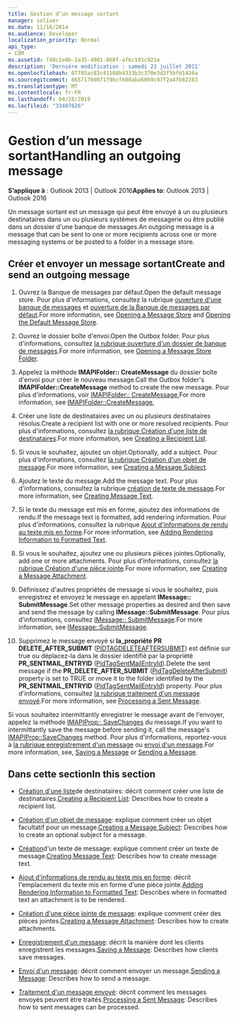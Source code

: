 ```yaml
---
title: Gestion d’un message sortant
manager: soliver
ms.date: 11/16/2014
ms.audience: Developer
localization_priority: Normal
api_type:
- COM
ms.assetid: f40c2e0b-1a35-4901-868f-af6c191c921e
description: 'Derniére modification : samedi 23 juillet 2011'
ms.openlocfilehash: 07785ac82c41108b4333b3c370e3d2f5bfd1426a
ms.sourcegitcommit: 8657170d071f9bcf680aba50b9c07f2a4fb82283
ms.translationtype: MT
ms.contentlocale: fr-FR
ms.lasthandoff: 04/28/2019
ms.locfileid: "33407626"
---
```

# <a name="handling-an-outgoing-message"></a><span data-ttu-id="3a057-103">Gestion d’un message sortant</span><span class="sxs-lookup"><span data-stu-id="3a057-103">Handling an outgoing message</span></span>

<span data-ttu-id="3a057-104">**S’applique à** : Outlook 2013 | Outlook 2016</span><span class="sxs-lookup"><span data-stu-id="3a057-104">**Applies to**: Outlook 2013 | Outlook 2016</span></span> 
  
<span data-ttu-id="3a057-105">Un message sortant est un message qui peut être envoyé à un ou plusieurs destinataires dans un ou plusieurs systèmes de messagerie ou être publié dans un dossier d'une banque de messages.</span><span class="sxs-lookup"><span data-stu-id="3a057-105">An outgoing message is a message that can be sent to one or more recipients across one or more messaging systems or be posted to a folder in a message store.</span></span>
  
## <a name="create-and-send-an-outgoing-message"></a><span data-ttu-id="3a057-106">Créer et envoyer un message sortant</span><span class="sxs-lookup"><span data-stu-id="3a057-106">Create and send an outgoing message</span></span>
  
1. <span data-ttu-id="3a057-107">Ouvrez la Banque de messages par défaut.</span><span class="sxs-lookup"><span data-stu-id="3a057-107">Open the default message store.</span></span> <span data-ttu-id="3a057-108">Pour plus d'informations, consultez la rubrique [ouverture d'une banque de messages](opening-a-message-store.md) et [ouverture de la Banque de messages par défaut](opening-the-default-message-store.md).</span><span class="sxs-lookup"><span data-stu-id="3a057-108">For more information, see [Opening a Message Store](opening-a-message-store.md) and [Opening the Default Message Store](opening-the-default-message-store.md).</span></span>
    
2. <span data-ttu-id="3a057-109">Ouvrez le dossier boîte d'envoi.</span><span class="sxs-lookup"><span data-stu-id="3a057-109">Open the Outbox folder.</span></span> <span data-ttu-id="3a057-110">Pour plus d'informations, consultez [la rubrique ouverture d'un dossier de banque de messages](opening-a-message-store-folder.md).</span><span class="sxs-lookup"><span data-stu-id="3a057-110">For more information, see [Opening a Message Store Folder](opening-a-message-store-folder.md).</span></span>
    
3. <span data-ttu-id="3a057-111">Appelez la méthode **IMAPIFolder:: CreateMessage** du dossier boîte d'envoi pour créer le nouveau message.</span><span class="sxs-lookup"><span data-stu-id="3a057-111">Call the Outbox folder's **IMAPIFolder::CreateMessage** method to create the new message.</span></span> <span data-ttu-id="3a057-112">Pour plus d'informations, voir [IMAPIFolder:: CreateMessage](imapifolder-createmessage.md),</span><span class="sxs-lookup"><span data-stu-id="3a057-112">For more information, see [IMAPIFolder::CreateMessage](imapifolder-createmessage.md),</span></span>
    
4. <span data-ttu-id="3a057-113">Créer une liste de destinataires avec un ou plusieurs destinataires résolus.</span><span class="sxs-lookup"><span data-stu-id="3a057-113">Create a recipient list with one or more resolved recipients.</span></span> <span data-ttu-id="3a057-114">Pour plus d'informations, consultez [la rubrique Création d'une liste de destinataires](creating-a-recipient-list.md).</span><span class="sxs-lookup"><span data-stu-id="3a057-114">For more information, see [Creating a Recipient List](creating-a-recipient-list.md).</span></span>
    
5. <span data-ttu-id="3a057-115">Si vous le souhaitez, ajoutez un objet.</span><span class="sxs-lookup"><span data-stu-id="3a057-115">Optionally, add a subject.</span></span> <span data-ttu-id="3a057-116">Pour plus d'informations, consultez [la rubrique Création d'un objet de message](creating-a-message-subject.md).</span><span class="sxs-lookup"><span data-stu-id="3a057-116">For more information, see [Creating a Message Subject](creating-a-message-subject.md).</span></span>
    
6. <span data-ttu-id="3a057-117">Ajoutez le texte du message.</span><span class="sxs-lookup"><span data-stu-id="3a057-117">Add the message text.</span></span> <span data-ttu-id="3a057-118">Pour plus d'informations, consultez la rubrique [création de texte de message](creating-message-text.md).</span><span class="sxs-lookup"><span data-stu-id="3a057-118">For more information, see [Creating Message Text](creating-message-text.md).</span></span>
    
7. <span data-ttu-id="3a057-119">Si le texte du message est mis en forme, ajoutez des informations de rendu.</span><span class="sxs-lookup"><span data-stu-id="3a057-119">If the message text is formatted, add rendering information.</span></span> <span data-ttu-id="3a057-120">Pour plus d'informations, consultez la rubrique [Ajout d'informations de rendu au texte mis en forme](adding-rendering-information-to-formatted-text.md).</span><span class="sxs-lookup"><span data-stu-id="3a057-120">For more information, see [Adding Rendering Information to Formatted Text](adding-rendering-information-to-formatted-text.md).</span></span>
    
8. <span data-ttu-id="3a057-121">Si vous le souhaitez, ajoutez une ou plusieurs pièces jointes.</span><span class="sxs-lookup"><span data-stu-id="3a057-121">Optionally, add one or more attachments.</span></span> <span data-ttu-id="3a057-122">Pour plus d'informations, consultez [la rubrique Création d'une pièce jointe](creating-a-message-attachment.md).</span><span class="sxs-lookup"><span data-stu-id="3a057-122">For more information, see [Creating a Message Attachment](creating-a-message-attachment.md).</span></span>
    
9. <span data-ttu-id="3a057-123">Définissez d'autres propriétés de message si vous le souhaitez, puis enregistrez et envoyez le message en appelant **IMessage:: SubmitMessage**.</span><span class="sxs-lookup"><span data-stu-id="3a057-123">Set other message properties as desired and then save and send the message by calling **IMessage::SubmitMessage**.</span></span> <span data-ttu-id="3a057-124">Pour plus d'informations, consultez [IMessage:: SubmitMessage](imessage-submitmessage.md).</span><span class="sxs-lookup"><span data-stu-id="3a057-124">For more information, see [IMessage::SubmitMessage](imessage-submitmessage.md).</span></span>
    
10. <span data-ttu-id="3a057-125">Supprimez le message envoyé si **la\_propriété PR DELETE_AFTER_SUBMIT** ([PIDTAGDELETEAFTERSUBMIT](pidtagdeleteaftersubmit-canonical-property.md)) est définie sur true ou déplacez-la dans le dossier identifié par la propriété **PR_SENTMAIL_ENTRYID** ([PidTagSentMailEntryId](pidtagsentmailentryid-canonical-property.md)).</span><span class="sxs-lookup"><span data-stu-id="3a057-125">Delete the sent message if the **PR\_DELETE_AFTER_SUBMIT** ([PidTagDeleteAfterSubmit](pidtagdeleteaftersubmit-canonical-property.md)) property is set to TRUE or move it to the folder identified by the **PR_SENTMAIL_ENTRYID** ([PidTagSentMailEntryId](pidtagsentmailentryid-canonical-property.md)) property.</span></span> <span data-ttu-id="3a057-126">Pour plus d'informations, consultez [la rubrique traitement d'un message envoyé](processing-a-sent-message.md).</span><span class="sxs-lookup"><span data-stu-id="3a057-126">For more information, see [Processing a Sent Message](processing-a-sent-message.md).</span></span>
    
<span data-ttu-id="3a057-127">Si vous souhaitez intermittantly enregistrer le message avant de l'envoyer, appelez la méthode [IMAPIProp:: SaveChanges](imapiprop-savechanges.md) du message.</span><span class="sxs-lookup"><span data-stu-id="3a057-127">If you want to intermittantly save the message before sending it, call the message's [IMAPIProp::SaveChanges](imapiprop-savechanges.md) method.</span></span> <span data-ttu-id="3a057-128">Pour plus d'informations, reportez-vous à [la rubrique enregistrement d'un message](saving-a-message.md) ou [envoi d'un message](sending-a-message.md).</span><span class="sxs-lookup"><span data-stu-id="3a057-128">For more information, see, [Saving a Message](saving-a-message.md) or [Sending a Message](sending-a-message.md).</span></span> 
  
## <a name="in-this-section"></a><span data-ttu-id="3a057-129">Dans cette section</span><span class="sxs-lookup"><span data-stu-id="3a057-129">In this section</span></span>

- <span data-ttu-id="3a057-130">[Création d'une liste](creating-a-recipient-list.md)de destinataires: décrit comment créer une liste de destinataires.</span><span class="sxs-lookup"><span data-stu-id="3a057-130">[Creating a Recipient List](creating-a-recipient-list.md): Describes how to create a recipient list.</span></span>
    
- <span data-ttu-id="3a057-131">[Création d'un objet de message](creating-a-message-subject.md): explique comment créer un objet facultatif pour un message.</span><span class="sxs-lookup"><span data-stu-id="3a057-131">[Creating a Message Subject](creating-a-message-subject.md): Describes how to create an optional subject for a message.</span></span>
    
- <span data-ttu-id="3a057-132">[Création](creating-message-text.md)d'un texte de message: explique comment créer un texte de message.</span><span class="sxs-lookup"><span data-stu-id="3a057-132">[Creating Message Text](creating-message-text.md): Describes how to create message text.</span></span>
    
- <span data-ttu-id="3a057-133">[Ajout d'informations de rendu au texte mis en forme](adding-rendering-information-to-formatted-text.md): décrit l'emplacement du texte mis en forme d'une pièce jointe.</span><span class="sxs-lookup"><span data-stu-id="3a057-133">[Adding Rendering Information to Formatted Text](adding-rendering-information-to-formatted-text.md): Describes where in formatted text an attachment is to be rendered.</span></span>
    
- <span data-ttu-id="3a057-134">[Création d'une pièce jointe de message](creating-a-message-attachment.md): explique comment créer des pièces jointes.</span><span class="sxs-lookup"><span data-stu-id="3a057-134">[Creating a Message Attachment](creating-a-message-attachment.md): Describes how to create attachments.</span></span>
    
- <span data-ttu-id="3a057-135">[Enregistrement d'un message](saving-a-message.md): décrit la manière dont les clients enregistrent les messages.</span><span class="sxs-lookup"><span data-stu-id="3a057-135">[Saving a Message](saving-a-message.md): Describes how clients save messages.</span></span>
    
- <span data-ttu-id="3a057-136">[Envoi d'un message](sending-a-message.md): décrit comment envoyer un message.</span><span class="sxs-lookup"><span data-stu-id="3a057-136">[Sending a Message](sending-a-message.md): Describes how to send a message.</span></span>
    
- <span data-ttu-id="3a057-137">[Traitement d'un message envoyé](processing-a-sent-message.md): décrit comment les messages envoyés peuvent être traités.</span><span class="sxs-lookup"><span data-stu-id="3a057-137">[Processing a Sent Message](processing-a-sent-message.md): Describes how to sent messages can be processed.</span></span>
    

